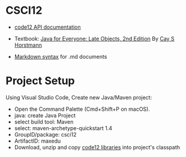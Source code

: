 # CSCI12
- [code12 API documentation](https://code12.org/docs/1/API.html#ct.circle)

- Textbook: [Java for Everyone: Late Objects, 2nd Edition](https://drive.google.com/file/d/1LA1Wo_v0Onu8QsjWJ_rYHG-fvKtvEFSh/view?usp=share_link) By [Cay S Horstmann](https://horstmann.com) 

- [Markdown syntax](https://www.markdownguide.org/cheat-sheet/) for .md documents

# Project Setup

Using Visual Studio Code, Create new Java/Maven project:
- Open the Command Palette (Cmd+Shift+P on macOS).
- java: create Java Project
- select build tool: Maven
- select: maven-archetype-quickstart 1.4
- GroupID/package: csci12
- ArtifactID: maxedu
- Download, unzip and copy [code12 libraries](https://code12.org/download.html) into project's classpath 
